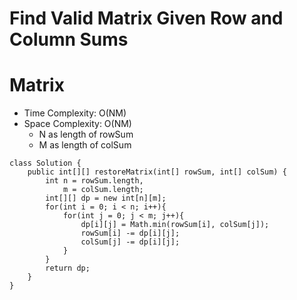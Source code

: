 # Find Valid Matrix Given Row and Column Sums

# Matrix

- Time Complexity: O(NM)
- Space Complexity: O(NM)
  - N as length of rowSum
  - M as length of colSum

```
class Solution {
    public int[][] restoreMatrix(int[] rowSum, int[] colSum) {
        int n = rowSum.length,
            m = colSum.length;
        int[][] dp = new int[n][m];
        for(int i = 0; i < n; i++){
            for(int j = 0; j < m; j++){
                dp[i][j] = Math.min(rowSum[i], colSum[j]);
                rowSum[i] -= dp[i][j];
                colSum[j] -= dp[i][j];
            }
        }
        return dp;
    }
}
```
